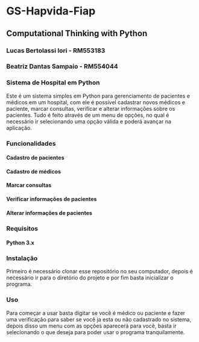 # GS-Hapvida-Fiap
## Computational Thinking with Python

### Lucas Bertolassi Iori - RM553183
### Beatriz Dantas Sampaio - RM554044

### Sistema de Hospital em Python

Este é um sistema simples em Python para gerenciamento de pacientes e médicos em um hospital, com ele é possível cadastrar novos médicos e paciente, marcar consultas, verificar e alterar informações sobre os pacientes. Tudo é feito através de um menu de opções, no qual é necessário ir selecionando uma opção válida e poderá avançar na aplicação.

### Funcionalidades
#### Cadastro de pacientes
#### Cadastro de médicos
#### Marcar consultas
#### Verificar informações de pacientes
#### Alterar informações de pacientes

### Requisitos
#### Python 3.x

### Instalação
Primeiro é necessário clonar esse repositório no seu computador, depois é necessário ir para o diretório do projeto e por fim basta inicializar o programa.

### Uso
Para começar a usar basta digitar se você é médico ou paciente e fazer uma verificação para saber se você ja esta ou não cadastrado no sistema, depois disso um menu com as opções aparecerá para você, basta ir selecionando o que deseja para poder usar o programa tranquilamente. 
